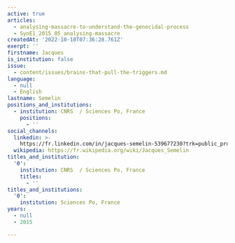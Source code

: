 ```yaml
---
active: true
articles:
  - analysing-massacre-to-understand-the-genocidal-process
  - SynE1_2015_05_analysing-massacre
createdAt: '2022-10-10T07:36:28.761Z'
exerpt: ''
firstname: Jacques
is_institution: false
issue:
  - content/issues/brains-that-pull-the-triggers.md
language:
  - null
  - English
lastname: Semelin
positions_and_institutions:
  - institution: CNRS  / Sciences Po, France
    positions:
      - ''
social_channels:
  linkedin: >-
    https://fr.linkedin.com/in/jacques-semelin-539677230?trk=public_profile_browsemap
  wikipedia: https://fr.wikipedia.org/wiki/Jacques_Semelin
titles_and_institution:
  '0':
    institution: CNRS  / Sciences Po, France
    titles:
      - ''
titles_and_institutions:
  '0':
    institution: Sciences Po, France
years:
  - null
  - 2015

---
```

